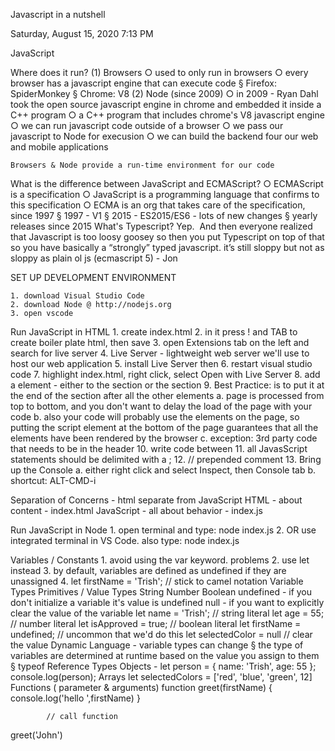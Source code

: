 Javascript in a nutshell

Saturday, August 15, 2020
7:13 PM

JavaScript

Where does it run?
	(1) Browsers
		○ used to only run in browsers
		○ every browser has a javascript engine that can execute code
			§ Firefox: SpiderMonkey
			§ Chrome: V8
	(2) Node (since 2009)
		○ in 2009 - Ryan Dahl took the open source javascript engine in chrome and embedded it inside a C++ program
		○ a C++ program that includes chrome's V8 javascript engine
		○ we can run javascript code outside of a browser
		○ we pass our javascript to Node for execusion 
		○ we can build the backend four our web and mobile applications
		
	Browsers & Node provide a run-time environment for our code

What is the difference between JavaScript and ECMAScript?
		○ ECMAScript is a specification
		○ JavaScript is a programming language that confirms to this specification
		○ ECMA is an org that takes care of the specification, since 1997
			§ 1997 - V1
			§ 2015 - ES2015/ES6 - lots of new changes
			§ yearly releases since 2015
What's Typescript?
Yep.  And then everyone realized that Javascript is too loosy goosey so then you put Typescript on top of that so you have basically a “strongly” typed javascript. it’s still sloppy but not as sloppy as plain ol js (ecmascript 5) - Jon

   
SET UP DEVELOPMENT ENVIRONMENT

	1. download Visual Studio Code
	2. download Node @ http://nodejs.org
	3. open vscode

Run JavaScript in HTML
	1. create index.html
	2. in it press ! and TAB to create boiler plate html, then save
	3. open Extensions tab on the left and search for live server
	4. Live Server - lightweight web server we'll use to host our web application
	5. install Live Server then
	6. restart visual studio code
	7. highlight index.html, right click, select Open with Live Server
	8. add a <script></script> element - either to the <head> section or the <body> section
	9. Best Practice: is to put it at the end of the <body> section after all the other elements
		a. page is processed from top to bottom, and you don't want to delay the load of the page with your code
		b. also your code will probably use the elements on the page, so putting the script element at the bottom of the page guarantees that all the elements have been rendered by the browser
		c. exception: 3rd party code that needs to be in the header
	10. write code between <script></script>
	11. all JavasScript statements should be delimited with a ;
	12. // prepended comment
	13. Bring up the Console
		a. either right click and select Inspect, then Console tab
		b. shortcut: ALT-CMD-i

Separation of Concerns - html separate from JavaScript
	HTML - about content - index.html
	JavaScript - all about behavior - index.js
	<script src="index.js"></script>
	
Run JavaScript in Node
	1. open terminal and type:  node index.js
	2. OR use integrated terminal in VS Code. also type: node index.js

Variables / Constants
	1. avoid using the var keyword. problems
	2. use let instead
	3. by default, variables are defined as undefined if they are unassigned
	4. let firstName = 'Trish'; // stick to camel notation 
Variable Types
	Primitives / Value Types
		String
		Number
		Boolean
		undefined - if you don't initialize a variable it's value is undefined
		null - if you want to explicitly clear the value of the variable
			let name = 'Trish';         // string literal
			let age = 55;               // number literal
			let isApproved = true;      // boolean literal
			let firstName = undefined;  // uncommon that we'd do this
			let selectedColor = null    // clear the value
		Dynamic Language - variable types can change
			§ the type of variables are determined at runtime based on the value you assign to them
			§ typeof
	Reference Types
		Objects - 
			let person = {
				name: 'Trish',
				age: 55
			};
			console.log(person); 
		Arrays
			let selectedColors = ['red', 'blue', 'green', 12]
		Functions ( parameter & arguments)
			function greet(firstName) {
				console.log('hello ',firstName)
			}
			
			// call function
greet('John')

